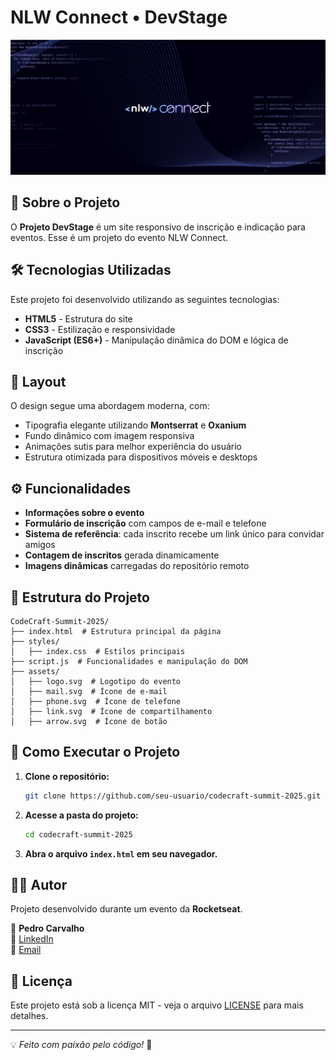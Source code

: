 # NLW Connect • DevStage

![CodeCraft Summit](/images/1738956424528.webp)

## 🚀 Sobre o Projeto

O **Projeto DevStage** é um site responsivo de inscrição e indicação para eventos.
Esse é um projeto do evento NLW Connect.

## 🛠 Tecnologias Utilizadas

Este projeto foi desenvolvido utilizando as seguintes tecnologias:

- **HTML5** - Estrutura do site
- **CSS3** - Estilização e responsividade
- **JavaScript (ES6+)** - Manipulação dinâmica do DOM e lógica de inscrição

## 🎨 Layout

O design segue uma abordagem moderna, com:
- Tipografia elegante utilizando **Montserrat** e **Oxanium**
- Fundo dinâmico com imagem responsiva
- Animações sutis para melhor experiência do usuário
- Estrutura otimizada para dispositivos móveis e desktops

## ⚙️ Funcionalidades

- **Informações sobre o evento**
- **Formulário de inscrição** com campos de e-mail e telefone
- **Sistema de referência**: cada inscrito recebe um link único para convidar amigos
- **Contagem de inscritos** gerada dinamicamente
- **Imagens dinâmicas** carregadas do repositório remoto

## 📂 Estrutura do Projeto

```
CodeCraft-Summit-2025/
├── index.html  # Estrutura principal da página
├── styles/
│   ├── index.css  # Estilos principais
├── script.js  # Funcionalidades e manipulação do DOM
├── assets/
│   ├── logo.svg  # Logotipo do evento
│   ├── mail.svg  # Ícone de e-mail
│   ├── phone.svg  # Ícone de telefone
│   ├── link.svg  # Ícone de compartilhamento
│   ├── arrow.svg  # Ícone de botão
```

## 🚀 Como Executar o Projeto

1. **Clone o repositório:**
   ```bash
   git clone https://github.com/seu-usuario/codecraft-summit-2025.git
   ```
2. **Acesse a pasta do projeto:**
   ```bash
   cd codecraft-summit-2025
   ```
3. **Abra o arquivo `index.html` em seu navegador.**

## 👨‍💻 Autor

Projeto desenvolvido durante um evento da **Rocketseat**.

👤 **Pedro Carvalho**  
🔗 [LinkedIn](https://www.linkedin.com/in/pedrojgc/)  
📧 [Email](pedro.juliogc02@email.com)

## 📜 Licença

Este projeto está sob a licença MIT - veja o arquivo [LICENSE](LICENSE) para mais detalhes.

---

💡 _Feito com paixão pelo código!_ 🚀

